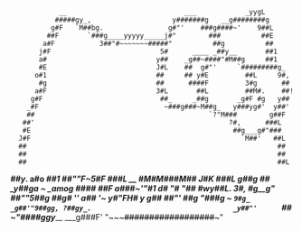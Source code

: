                 __                             ___            _yygL
               #####gy_,                    y#######g   __g########g
              g#F   `M##bg.                g#"'    ###g####~'    9##L
             ##F       `###g____yyyyy_____j#"        ###          ##E
            a#F           3##"#~~~~~~~#####"          ##g          ##
           j#F                           5#      ____ _##y__       ##1
           a#                           y##    _g##~####"#M##g     ##1
           #E                           J#L    ##  g#"'     `#########g_
          o#1                           ##     ## y#E         ##L     9#,
           #g                           ##      ####F         3#g      ##
          a#F                           3#L       ##L         ##M#.    ##!
         g#F                             ##_     _##g       _g#F #g   y##
        _#F                               ~###g###~M##g_   y###yg#'  y##'
        ##                                           `?"M###        g##F
       ##'                                                ?#,      ###L
       #E                                                  ##g___g#"###
      J#F                                                    `M##'   ##L
      ##                                                              ##
      ##                                                              ##
      ##                                                              ##L
   ___##y_.      a#o                                                __##1
##""F~5#F        ###L                                 __          #M#M###M##
      J#K        ###L                                g##g             ##
     _y##ga       ~           _amog                  ####            ##F
 a###~'"#1                   d#   "#                 "##          #wy##L.
        3#,                   #g__g"                                ##""5##g
         ##g#                    ''                                a##    '~
    __y#"FH#_                                                  y_ g##
   ##"'     ##g                                                 "###g_
   ~         `9#g_                                            _g##'"9##gg,
                 ?##gy_.                                   _y##"'      `##
                     ~"####ggy_____                  ___g###F'
                             "~~~~~##################~~~"